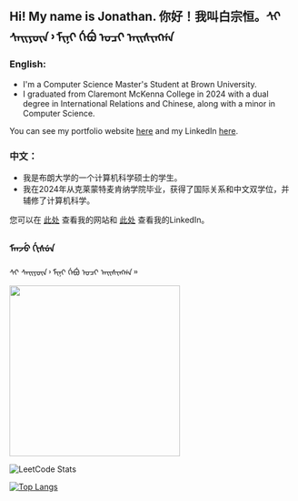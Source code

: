## Hi! My name is Jonathan. 你好！我叫白宗恒。ᠰᡳ ᠰᠠᡳᠶᡡᠨ᠈ ᠮᡳᠨᡳ ᡤᡝᠪᡠ ᠣᠴᡳ ᠠᡳᠰᡳᠩᡤᠠ

### English:


- I'm a Computer Science Master's Student at Brown University.
- I graduated from Claremont McKenna College in 2024 with a dual degree in International Relations and Chinese, along with a minor in Computer Science.

You can see my portfolio website [here](http://jbecker.me) and my LinkedIn [here](https://www.linkedin.com/in/jonathan-becker-593069238/).

### 中文：
- 我是布朗大学的一个计算机科学硕士的学生。
- 我在2024年从克莱蒙特麦肯纳学院毕业，获得了国际关系和中文双学位，并辅修了计算机科学。


您可以在 [此处](http://jbecker.me) 查看我的网站和 [此处](https://www.linkedin.com/in/jonathan-becker-593069238/) 查看我的LinkedIn。


### ᠮᠠᠨᠵᡠ ᡤᡳᠰᡠᠨ 

ᠰᡳ ᠰᠠᡳᠶᡡᠨ᠈ ᠮᡳᠨᡳ ᡤᡝᠪᡠ ᠣᠴᡳ ᠠᡳᠰᡳᠩᡤᠠ᠉

<img src="https://github.com/jbecker7/jbecker7/assets/76632760/ead0869c-d8e0-47eb-9b5a-bd993fbab2ef" width=300px>



![LeetCode Stats](https://leetcard.jacoblin.cool/qiannianchong7?theme=nord&font=Cormorant)

[![Top Langs](https://github-readme-stats.vercel.app/api/top-langs/?username=jbecker7&hide=css,html,assembly,scilab,astro)](https://github.com/jbecker7/github-readme-stats)

